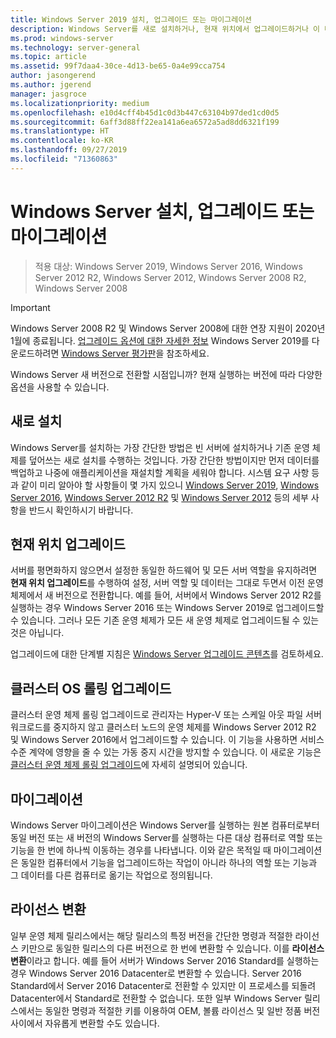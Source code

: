 ```yaml
---
title: Windows Server 2019 설치, 업그레이드 또는 마이그레이션
description: Windows Server를 새로 설치하거나, 현재 위치에서 업그레이드하거나 이 버전으로 마이그레이션하는 방법
ms.prod: windows-server
ms.technology: server-general
ms.topic: article
ms.assetid: 99f7daa4-30ce-4d13-be65-0a4e99cca754
author: jasongerend
ms.author: jgerend
manager: jasgroce
ms.localizationpriority: medium
ms.openlocfilehash: e10d4cff4b45d1c0d3b447c63104b97ded1cd0d5
ms.sourcegitcommit: 6aff3d88ff22ea141a6ea6572a5ad8dd6321f199
ms.translationtype: HT
ms.contentlocale: ko-KR
ms.lasthandoff: 09/27/2019
ms.locfileid: "71360863"
---
```

# <a name="install-upgrade-or-migrate-to-windows-server"></a>Windows Server 설치, 업그레이드 또는 마이그레이션

> 적용 대상: Windows Server 2019, Windows Server 2016, Windows Server 2012 R2, Windows Server 2012, Windows Server 2008 R2, Windows Server 2008

> [!IMPORTANT]
> Windows Server 2008 R2 및 Windows Server 2008에 대한 연장 지원이 2020년 1월에 종료됩니다. [업그레이드 옵션에 대한 자세한 정보](http://aka.ms/upgradecenter) Windows Server 2019를 다운로드하려면 [Windows Server 평가판](https://www.microsoft.com/evalcenter/evaluate-windows-server-2019)을 참조하세요.

Windows Server 새 버전으로 전환할 시점입니까? 현재 실행하는 버전에 따라 다양한 옵션을 사용할 수 있습니다.

## <a name="clean-install"></a>새로 설치

Windows Server를 설치하는 가장 간단한 방법은 빈 서버에 설치하거나 기존 운영 체제를 덮어쓰는 새로 설치를 수행하는 것입니다. 가장 간단한 방법이지만 먼저 데이터를 백업하고 나중에 애플리케이션을 재설치할 계획을 세워야 합니다. 시스템 요구 사항 등과 같이 미리 알아야 할 사항들이 몇 가지 있으니 [Windows Server 2019](https://go.microsoft.com/fwlink/?linkid=2006124), [Windows Server 2016](https://go.microsoft.com/fwlink/?LinkID=825558), [Windows Server 2012 R2](https://technet.microsoft.com/library/dn303418) 및 [Windows Server 2012](https://technet.microsoft.com/library/jj134246.aspx) 등의 세부 사항을 반드시 확인하시기 바랍니다.

## <a name="in-place-upgrade"></a>현재 위치 업그레이드

서버를 평면화하지 않으면서 설정한 동일한 하드웨어 및 모든 서버 역할을 유지하려면 **현재 위치 업그레이드**를 수행하여 설정, 서버 역할 및 데이터는 그대로 두면서 이전 운영 체제에서 새 버전으로 전환합니다. 예를 들어, 서버에서 Windows Server 2012 R2를 실행하는 경우 Windows Server 2016 또는 Windows Server 2019로 업그레이드할 수 있습니다. 그러나 모든 기존 운영 체제가 모든 새 운영 체제로 업그레이드될 수 있는 것은 아닙니다. 

업그레이드에 대한 단계별 지침은 [Windows Server 업그레이드 콘텐츠](../upgrade/upgrade-overview.md)를 검토하세요.

## <a name="cluster-os-rolling-upgrade"></a>클러스터 OS 롤링 업그레이드

클러스터 운영 체제 롤링 업그레이드로 관리자는 Hyper-V 또는 스케일 아웃 파일 서버 워크로드를 중지하지 않고 클러스터 노드의 운영 체제를 Windows Server 2012 R2 및 Windows Server 2016에서 업그레이드할 수 있습니다. 이 기능을 사용하면 서비스 수준 계약에 영향을 줄 수 있는 가동 중지 시간을 방지할 수 있습니다. 이 새로운 기능은 [클러스터 운영 체제 롤링 업그레이드](https://technet.microsoft.com/windows-server-docs/failover-clustering/cluster-operating-system-rolling-upgrade)에 자세히 설명되어 있습니다.

## <a name="migration"></a>마이그레이션

Windows Server 마이그레이션은 Windows Server를 실행하는 원본 컴퓨터로부터 동일 버전 또는 새 버전의 Windows Server를 실행하는 다른 대상 컴퓨터로 역할 또는 기능을 한 번에 하나씩 이동하는 경우를 나타냅니다. 이와 같은 목적일 때 마이그레이션은 동일한 컴퓨터에서 기능을 업그레이드하는 작업이 아니라 하나의 역할 또는 기능과 그 데이터를 다른 컴퓨터로 옮기는 작업으로 정의됩니다. 

## <a name="license-conversion"></a>라이선스 변환

일부 운영 체제 릴리스에서는 해당 릴리스의 특정 버전을 간단한 명령과 적절한 라이선스 키만으로 동일한 릴리스의 다른 버전으로 한 번에 변환할 수 있습니다. 이를 **라이선스 변환**이라고 합니다. 예를 들어 서버가 Windows Server 2016 Standard를 실행하는 경우 Windows Server 2016 Datacenter로 변환할 수 있습니다. Server 2016 Standard에서 Server 2016 Datacenter로 전환할 수 있지만 이 프로세스를 되돌려 Datacenter에서 Standard로 전환할 수 없습니다. 또한 일부 Windows Server 릴리스에서는 동일한 명령과 적절한 키를 이용하여 OEM, 볼륨 라이선스 및 일반 정품 버전 사이에서 자유롭게 변환할 수도 있습니다.